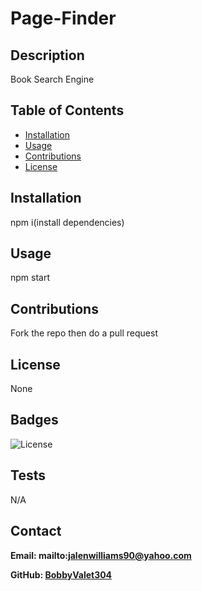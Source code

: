 # Page-Finder

## Description

Book Search Engine

## Table of Contents

- [Installation](#installation)
- [Usage](#usage)
- [Contributions](#contributions)
- [License](#license)

## Installation

npm i(install dependencies)

## Usage

npm start

## Contributions

Fork the repo then do a pull request

## License

None

## Badges

![License](https://img.shields.io/badge/license-None-blue)

## Tests

N/A

## Contact

**Email: mailto:jalenwilliams90@yahoo.com**

**GitHub: [BobbyValet304](https://github.com/BobbyValet304)**

